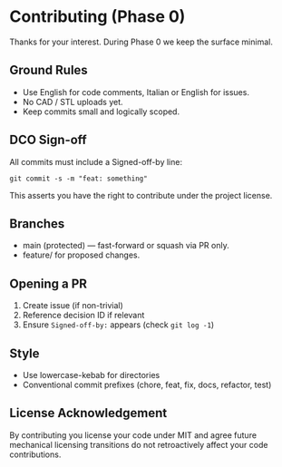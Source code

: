 # Contributing (Phase 0)

Thanks for your interest. During Phase 0 we keep the surface minimal.

## Ground Rules
- Use English for code comments, Italian or English for issues.
- No CAD / STL uploads yet.
- Keep commits small and logically scoped.

## DCO Sign-off
All commits must include a Signed-off-by line:
```
git commit -s -m "feat: something"
```
This asserts you have the right to contribute under the project license.

## Branches
- main (protected) — fast-forward or squash via PR only.
- feature/<short-topic> for proposed changes.

## Opening a PR
1. Create issue (if non-trivial)
2. Reference decision ID if relevant
3. Ensure `Signed-off-by:` appears (check `git log -1`)

## Style
- Use lowercase-kebab for directories
- Conventional commit prefixes (chore, feat, fix, docs, refactor, test)

## License Acknowledgement
By contributing you license your code under MIT and agree future mechanical licensing transitions do not retroactively affect your code contributions.
